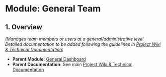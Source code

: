 # Module: General Team

## 1. Overview
*(Manages team members or users at a general/administrative level. Detailed documentation to be added following the guidelines in [Project Wiki & Technical Documentation](../../README.md#documentation-guidelines))*

- **Parent Module:** [General Dashboard](./index.md)
- **Parent Documentation:** See main [Project Wiki & Technical Documentation](../../README.md) 